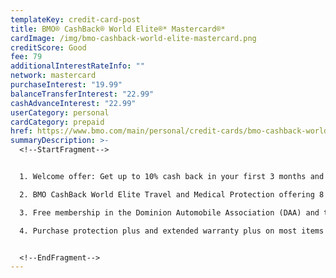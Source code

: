 ```yaml
---
templateKey: credit-card-post
title: BMO® CashBack® World Elite®* Mastercard®*
cardImage: /img/bmo-cashback-world-elite-mastercard.png
creditScore: Good
fee: 79
additionalInterestRateInfo: ""
network: mastercard
purchaseInterest: "19.99"
balanceTransferInterest: "22.99"
cashAdvanceInterest: "22.99"
userCategory: personal
cardCategory: prepaid
href: https://www.bmo.com/main/personal/credit-cards/bmo-cashback-world-elite-mastercard/
summaryDescription: >-
  <!--StartFragment-->


  1. Welcome offer: Get up to 10% cash back in your first 3 months and the $120 annual fee waived in the first year.\

  2. BMO CashBack World Elite Travel and Medical Protection offering 8 day Out of Province / Out of Country Emergency Medical protection up to $2MM, Collision Damage Waiver on rental cars, and more.\

  3. Free membership in the Dominion Automobile Association (DAA) and the benefits of their BMO Roadside Assistance Program (Basic Coverage)\

  4. Purchase protection plus and extended warranty plus on most items bought with your card


  <!--EndFragment-->
---
```

